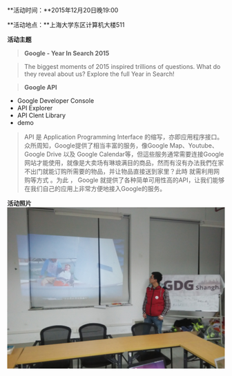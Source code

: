 **活动时间：**2015年12月20日晚19:00

**活动地点：**上海大学东区计算机大楼511

**活动主题**
> **Google - Year In Search 2015**

>The biggest moments of 2015 inspired trillions of questions. What do they reveal about us? Explore the full Year in Search!

> **Google API**
 - Google Developer Console
 - API Explorer
 - API Clent Library
 - demo

>API 是 Application Programming Interface 的缩写，亦即应用程序接口。众所周知，Google提供了相当丰富的服务，像Google Map、Youtube、Google Drive 以及 Google Calendar等，但這些服务通常需要连接Google网站才能使用，就像是大卖场有琳琅满目的商品，然而有沒有办法我們在家不出门就能订购所需要的物品，并让物品直接送到家里？此時 就需利用网购等方式 。为此 ， Google 就提供了各种简单可用性高的API，让我们能够在我们自己的应用上非常方便地接入Google的服务。

**活动照片**
![GoogleAPI](./W4-GoogleAPI/2015-winter-w4-sun.jpg)
